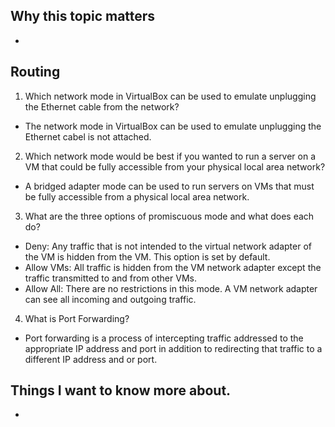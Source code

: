 ## Why this topic matters
-
## Routing
1. Which network mode in VirtualBox can be used to emulate unplugging the Ethernet cable from the network?
- The network mode in VirtualBox can be used to emulate unplugging the Ethernet cabel is not attached.
2. Which network mode would be best if you wanted to run a server on a VM that could be fully accessible from your physical local area network?
- A bridged adapter mode can be used to run servers on VMs that must be fully accessible from a physical local area network. 
3. What are the three options of promiscuous mode and what does each do?
- Deny: Any traffic that is not intended to the virtual network adapter of the VM is hidden from the VM. This option is set by default.
- Allow VMs: All traffic is hidden from the VM network adapter except the traffic transmitted to and from other VMs.
- Allow All: There are no restrictions in this mode. A VM network adapter can see all incoming and outgoing traffic. 
4. What is Port Forwarding?
- Port forwarding is a process of intercepting traffic addressed to the appropriate IP address and port in addition to redirecting that traffic to a different IP address and or port.
## Things I want to know more about.
- 
